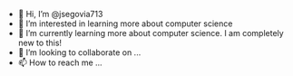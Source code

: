 - 👋 Hi, I’m @jsegovia713
- 👀 I’m interested in learning more about computer science 
- 🌱 I’m currently learning more about computer science. I am completely new to this!
- 💞️ I’m looking to collaborate on ...
- 📫 How to reach me ...

<!---
jsegovia713/jsegovia713 is a ✨ special ✨ repository because its `README.md` (this file) appears on your GitHub profile.
You can click the Preview link to take a look at your changes.
--->
